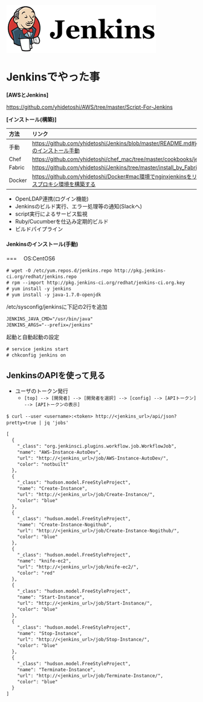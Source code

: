 ![Alt Text](https://github.com/yhidetoshi/Pictures/raw/master/Jenkins/jenkins-icon.png)


# Jenkinsでやった事

**[AWSとJenkins]**

https://github.com/yhidetoshi/AWS/tree/master/Script-For-Jenkins

**[インストール(構築)]**

|方法    |リンク         |
|:-----------|:------------|
|手動|https://github.com/yhidetoshi/Jenkins/blob/master/README.md#jenkinsのインストール手動|
|Chef|https://github.com/yhidetoshi/chef_mac/tree/master/cookbooks/jenkins|
|Fabric|https://github.com/yhidetoshi/Jenkins/tree/master/install_by_Fabric|
|Docker|https://github.com/yhidetoshi/Docker#mac環境でnginxjenkinsをリバースプロキシ環境を構築する|


- OpenLDAP連携(ログイン機能)
- Jenkinsのビルド実行、エラー処理等の通知(Slackへ)
- script実行によるサービス監視
- Ruby/Cucumberを仕込み定期的ビルド
- ビルドパイプライン

#### Jenkinsのインストール(手動)
===
　OS:CentOS6
```
# wget -O /etc/yum.repos.d/jenkins.repo http://pkg.jenkins-ci.org/redhat/jenkins.repo
# rpm --import http://pkg.jenkins-ci.org/redhat/jenkins-ci.org.key
# yum install -y jenkins
# yum install -y java-1.7.0-openjdk
```

/etc/sysconfig/jenkinsに下記の2行を追加
```
JENKINS_JAVA_CMD="/usr/bin/java"
JENKINS_ARGS="--prefix=/jenkins"
```
起動と自動起動の設定
```
# service jenkins start
# chkconfig jenkins on
```

## JenkinsのAPIを使って見る

- ユーザのトークン発行
  - `[top] --> [開発者] --> [開発者を選択] --> [config] --> [APIトークン] --> [APIトークンの表示]`

`$ curl --user <username>:<token> http://<jenkins_url>/api/json?pretty=true | jq 'jobs'`
```
[
  {
    "_class": "org.jenkinsci.plugins.workflow.job.WorkflowJob",
    "name": "AWS-Instance-AutoDev",
    "url": "http://<jenkins_url>/job/AWS-Instance-AutoDev/",
    "color": "notbuilt"
  },
  {
    "_class": "hudson.model.FreeStyleProject",
    "name": "Create-Instance",
    "url": "http://<jenkins_url>/job/Create-Instance/",
    "color": "blue"
  },
  {
    "_class": "hudson.model.FreeStyleProject",
    "name": "Create-Instance-Nogithub",
    "url": "http://<jenkins_url>/job/Create-Instance-Nogithub/",
    "color": "blue"
  },
  {
    "_class": "hudson.model.FreeStyleProject",
    "name": "knife-ec2",
    "url": "http://<jenkins_url>/job/knife-ec2/",
    "color": "red"
  },
  {
    "_class": "hudson.model.FreeStyleProject",
    "name": "Start-Instance",
    "url": "http://<jenkins_url>/job/Start-Instance/",
    "color": "blue"
  },
  {
    "_class": "hudson.model.FreeStyleProject",
    "name": "Stop-Instance",
    "url": "http://<jenkins_url>/job/Stop-Instance/",
    "color": "blue"
  },
  {
    "_class": "hudson.model.FreeStyleProject",
    "name": "Terminate-Instance",
    "url": "http://<jenkins_url>/job/Terminate-Instance/",
    "color": "blue"
  }
]
```

